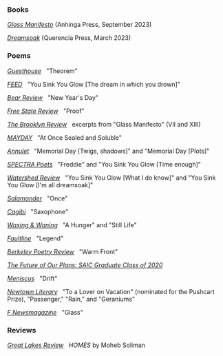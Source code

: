 ### B﻿ooks

_[G﻿lass Manifesto](/glass-manifesto)_ (Anhinga Press, September 2023)

_[D﻿reamsoak](/dreamsoak)_ (Querencia Press, March 2023)

### Poems

_[G﻿uesthouse](https://www.guesthouselit.com/i11-russo-will-poetry)_&nbsp;&nbsp; "Theorem"

_[F﻿EED](https://feedlitmag.com/2023/01/27/issue-3-7/)_&nbsp;&nbsp; "You Sink You Glow \[The dream in which you drown]"

_[B﻿ear Review](https://www.bearreview.com/will-russo)_&nbsp;&nbsp; "New Year's Day"

_[Free State Review](https://freestatereview.com/product/issue-15/)_&nbsp;&nbsp; "Proof"

_[The Brooklyn Review](https://www.bkreview.org/poetry/two-poems-from-glass-manifesto-will-russo/)_&nbsp;&nbsp; excerpts from "Glass Manifesto" (VII and XIII)

_[MAYDAY](https://maydaymagazine.com/at-once-sealed-and-soluble-by-will-russo/)_&nbsp;&nbsp; "At Once Sealed and Soluble"

_[Annulet](https://annuletpoeticsjournal.com/Will-Russo-Memorial-Day-twigs-shadows)_&nbsp;&nbsp; "Memorial Day \[Twigs, shadows]" and "Memorial Day \[Plots]"

_[SPECTRA Poets](https://spectrapoets.org/You-Sink-You-Glow-by-Will-Russo)_&nbsp;&nbsp; "Freddie" and "You Sink You Glow \[Time enough]"

_[Watershed Review](https://watershedreview.com/poetry/will-russo/)_&nbsp;&nbsp; "You Sink You Glow \[What I do know]" and "You Sink You Glow \[I'm all dreamsoak]"

_[Salamander](https://salamandermag.org/once/)_&nbsp;&nbsp; "Once"

_[Cagibi](https://cagibilit.com/saxophone-2/)_&nbsp;&nbsp; "Saxophone"

_[Waxing & Waning](https://www.waxingandwaning.org/issue-06/)_&nbsp;&nbsp; "A Hunger" and "Still Life"

_[Faultline](https://faultline.sites.uci.edu/archive-issues/)_&nbsp;&nbsp; "Legend"

_[Berkeley Poetry Review](https://www.ocf.berkeley.edu/~bpr/past-issues/50th-issue/)_&nbsp;&nbsp; "Warm Front"

_[The Future of Our Plans: SAIC Graduate Class of 2020](https://sites.saic.edu/gradshow2020/artists/will-russo/)_

_[Meniscus](https://uploads.documents.cimpress.io/v1/uploads/37825af9-abf2-4839-a46b-9b750b98d3f9~110/original?tenant=vbu-digital)_&nbsp;&nbsp; "Drift"

_[Newtown Literary](https://www.newtownliterary.org/product-page/issue-15)_&nbsp;&nbsp; "To a Lover on Vacation" (nominated for the Pushcart Prize), "Passenger," "Rain," and "Geraniums"

_[F Newsmagazine](https://fnewsmagazine.com/backissues/#flipbook-issue_2019_05_May/)_&nbsp;&nbsp; "Glass"

### Reviews

_[Great Lakes Review](https://greatlakesreview.org/review-homes-moheb-soliman/)_&nbsp;&nbsp; _HOMES_ by Moheb Soliman
